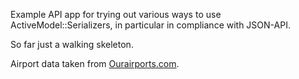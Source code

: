 Example API app for trying out various ways to use ActiveModel::Serializers, in particular in compliance with JSON-API.

So far just a walking skeleton.

Airport data taken from [Ourairports.com](http://www.ourairports.com/data/).
